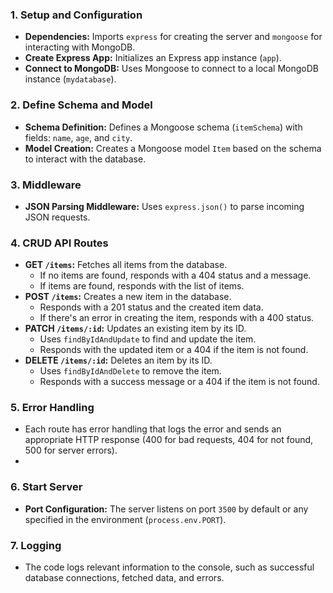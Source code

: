 

### 1. **Setup and Configuration**
- **Dependencies:** Imports `express` for creating the server and `mongoose` for interacting with MongoDB.
- **Create Express App:** Initializes an Express app instance (`app`).
- **Connect to MongoDB:** Uses Mongoose to connect to a local MongoDB instance (`mydatabase`).

### 2. **Define Schema and Model**
- **Schema Definition:** Defines a Mongoose schema (`itemSchema`) with fields: `name`, `age`, and `city`.
- **Model Creation:** Creates a Mongoose model `Item` based on the schema to interact with the database.

### 3. **Middleware**
- **JSON Parsing Middleware:** Uses `express.json()` to parse incoming JSON requests.

### 4. **CRUD API Routes**
- **GET `/items`:** Fetches all items from the database.
  - If no items are found, responds with a 404 status and a message.
  - If items are found, responds with the list of items.
- **POST `/items`:** Creates a new item in the database.
  - Responds with a 201 status and the created item data.
  - If there's an error in creating the item, responds with a 400 status.
- **PATCH `/items/:id`:** Updates an existing item by its ID.
  - Uses `findByIdAndUpdate` to find and update the item.
  - Responds with the updated item or a 404 if the item is not found.
- **DELETE `/items/:id`:** Deletes an item by its ID.
  - Uses `findByIdAndDelete` to remove the item.
  - Responds with a success message or a 404 if the item is not found.

### 5. **Error Handling**
- Each route has error handling that logs the error and sends an appropriate HTTP response (400 for bad requests, 404 for not found, 500 for server errors).
- 
### 6. **Start Server**
- **Port Configuration:** The server listens on port `3500` by default or any specified in the environment (`process.env.PORT`).

### 7. **Logging**
- The code logs relevant information to the console, such as successful database connections, fetched data, and errors.
